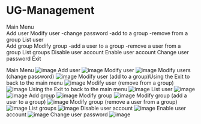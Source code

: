 # UG-Management


Main Menu	
Add user
Modify user
-change password
-add to a group
-remove from a group
List user	
Add group
Modify group
-add a user to a group
-remove a user from a group
List groups
Disable user account
Enable user account
Change user password
Exit

Main Menu
![image](https://user-images.githubusercontent.com/132482380/236002185-969ea275-ad2d-41ed-9a49-e6c4a5732cc0.png)
Add user
![image](https://user-images.githubusercontent.com/132482380/236002237-e19f9f50-31b8-456e-877f-ba605c7ae699.png)
Modify user
![image](https://user-images.githubusercontent.com/132482380/236002267-da4554cc-ef15-4bb2-89f2-011991869646.png)
Modify users (change password)
![image](https://user-images.githubusercontent.com/132482380/236002325-9578c97b-1834-4f8c-962f-adb544d7773f.png)
Modify user (add to a group)Using the Exit to back to the main menu
![image](https://user-images.githubusercontent.com/132482380/236002367-5058bc23-7af4-4576-ab43-4b6c103b78a1.png)
Modify user (remove from a group)
![image](https://user-images.githubusercontent.com/132482380/236002405-5cf67ec1-76e2-4bb8-ae99-5ea2dccf9c63.png)
Using the Exit to back to the main menu
![image](https://user-images.githubusercontent.com/132482380/236002463-89a9fa8e-d934-4656-a152-b25a8c7e4fb0.png)
List user
![image](https://user-images.githubusercontent.com/132482380/236002495-aff9eb99-84dd-47d7-9cf2-5bf9603d6c81.png)
![image](https://user-images.githubusercontent.com/132482380/236002641-4cc8acc0-8830-475a-9c42-d5b9596a94c2.png)
Add group
![image](https://user-images.githubusercontent.com/132482380/236002685-a4b0aaa3-6365-4872-87a1-2fd035c67604.png)
Modify group
![image](https://user-images.githubusercontent.com/132482380/236002735-446d5a1c-cfe4-412f-b4dd-bc9747ab0e75.png)
Modify group (add a user to a group)
![image](https://user-images.githubusercontent.com/132482380/236002792-7f8cfbeb-4341-4161-a3e0-a18072d352a0.png)
Modify group (remove a user from a group)
![image](https://user-images.githubusercontent.com/132482380/236002838-a1c3b3ab-368d-4892-8c8c-39e84c75a42b.png)
List groups
![image](https://user-images.githubusercontent.com/132482380/236002896-939379a3-0995-472b-b23d-0678f1c49620.png)
Disable user account 
![image](https://user-images.githubusercontent.com/132482380/236002948-5b08e9f4-9d5d-4232-9c6a-d0ecdbc7135a.png)
Enable user account 
![image](https://user-images.githubusercontent.com/132482380/236002977-0848b898-16fc-4514-87f5-e161ef514d8e.png)
Change user password 
![image](https://user-images.githubusercontent.com/132482380/236003009-26aebb0f-a998-4388-811e-d1041cbaa1c6.png)



